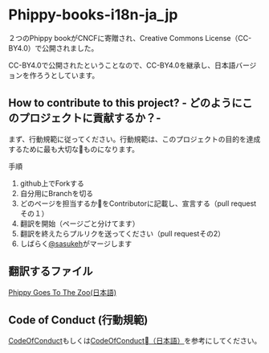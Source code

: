 # Phippy-books-i18n-ja_jp

２つのPhippy bookがCNCFに寄贈され、Creative Commons License（CC-BY4.0）で公開されました。

CC-BY4.0で公開されたということなので、CC-BY4.0を継承し、日本語バージョンを作ろうとしています。

## How to contribute to this project? - どのようにこのプロジェクトに貢献するか？-
まず、行動規範に従ってください。行動規範は、このプロジェクトの目的を達成するために最も大切なものになります。

手順
1. github上でForkする
2. 自分用にBranchを切る
3. どのページを担当するかをContributorに記載し、宣言する（pull requestその１）
4. 翻訳を開始（ページごと分けてます）
5. 翻訳を終えたらプルリクを送ってください（pull requestその2）
6. しばらく[@sasukeh](https://github.com/sasukeh)がマージします

## 翻訳するファイル

[Phippy Goes To The Zoo(日本語)](https://github.com/sasukeh/Phippy-books-i18n-ja_jp/blob/master/Phippy%20Goes%20To%20The%20Zoo%20Folder/main_ja.md)


## Code of Conduct (行動規範)
[CodeOfConduct](CodeOfConduct.md)もしくは[CodeOfConduct（日本語）](CodeOfConduct_ja-jp.md)を参考にしてください。
